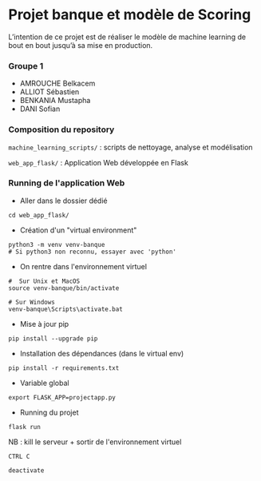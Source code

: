 # Projet banque et modèle de Scoring

L’intention de ce projet est de réaliser le modèle de machine learning de bout en bout jusqu’à sa mise en production.

### Groupe 1

- AMROUCHE Belkacem
- ALLIOT Sébastien
- BENKANIA Mustapha
- DANI Sofian

### Composition du repository

`machine_learning_scripts/` : scripts de nettoyage, analyse et modélisation

`web_app_flask/` : Application Web développée en Flask

### Running de l'application Web

- Aller dans le dossier dédié
```
cd web_app_flask/
```
- Création d'un "virtual environment"
```
python3 -m venv venv-banque
# Si python3 non reconnu, essayer avec 'python'
```
- On rentre dans l'environnement virtuel
```
#  Sur Unix et MacOS
source venv-banque/bin/activate

# Sur Windows
venv-banque\Scripts\activate.bat
```
- Mise à jour pip
```
pip install --upgrade pip
```
- Installation des dépendances (dans le virtual env)
```
pip install -r requirements.txt
```
- Variable global
```
export FLASK_APP=projectapp.py
```
- Running du projet
```
flask run
```
NB : kill le serveur + sortir de l'environnement virtuel 
```
CTRL C

deactivate
```